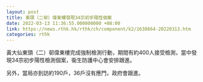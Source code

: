```yaml
---
layout: post
title: 東頭（二邨）偉東樓發現34宗初步陽性個案
date: 2022-03-13 11:36:55.000000000 +08:00
link: https://news.rthk.hk/rthk/ch/component/k2/1638664-20220313.htm
categories: rthk
---
```


黃大仙東頭（二）邨偉東樓完成強制檢測行動，期間有約400人接受檢測，當中發現34宗初步陽性檢測個案，衞生防護中心會安排跟進。

另外，當局亦到訪約190戶，36戶沒有應門，政府會跟進。
